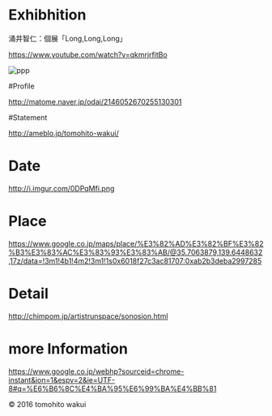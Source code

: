 # Exhibhition

涌井智仁：個展「Long,Long,Long」

https://www.youtube.com/watch?v=qkmrjrfitBo

<img src="http://i.imgur.com/CyMIXkk.jpg" alt="ppp" title="zzz">

#Profile

http://matome.naver.jp/odai/2146052670255130301

#Statement

http://ameblo.jp/tomohito-wakui/

# Date

http://i.imgur.com/0DPqMfi.png

# Place

https://www.google.co.jp/maps/place/%E3%82%AD%E3%82%BF%E3%82%B3%E3%83%AC%E3%83%93%E3%83%AB/@35.7063879,139.6448632,17z/data=!3m1!4b1!4m2!3m1!1s0x6018f27c3ac81707:0xab2b3deba2997285

# Detail

http://chimpom.jp/artistrunspace/sonosion.html

# more Information

https://www.google.co.jp/webhp?sourceid=chrome-instant&ion=1&espv=2&ie=UTF-8#q=%E6%B6%8C%E4%BA%95%E6%99%BA%E4%BB%81




© 2016 tomohito wakui
